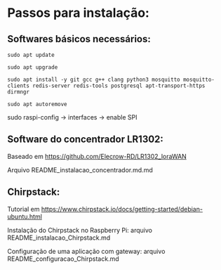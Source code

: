# Passos para instalação:

## Softwares básicos necessários:
```
sudo apt update

sudo apt upgrade

sudo apt install -y git gcc g++ clang python3 mosquitto mosquitto-clients redis-server redis-tools postgresql apt-transport-https dirmngr

sudo apt autoremove
```

sudo raspi-config -> interfaces -> enable SPI

## Software do concentrador LR1302: 

Baseado em https://github.com/Elecrow-RD/LR1302_loraWAN

Arquivo README_instalacao_concentrador.md.md


## Chirpstack:

Tutorial em https://www.chirpstack.io/docs/getting-started/debian-ubuntu.html

Instalação do Chirpstack no Raspberry Pi: arquivo README_instalacao_Chirpstack.md

Configuração de uma aplicação com gateway: arquivo README_configuracao_Chirpstack.md
